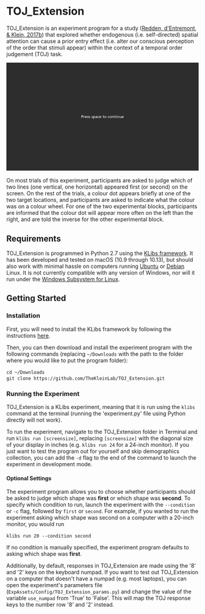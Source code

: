 # TOJ_Extension

TOJ_Extension is an experiment program for a study ([Redden, d'Entremont, & Klein, 2017b](https://doi.org/10.3758/s13414-017-1290-0)) that explored whether endogenous (i.e. self-directed) spatial attention can cause a prior entry effect (i.e. alter our conscious perception of the order that stimuli appear) within the context of a temporal order judgement (TOJ) task.

![toj_ext_probetrial](toj_extension.gif)

On most trials of this experiment, participants are asked to judge which of two lines (one vertical, one horizontal) appeared first (or second) on the screen. On the rest of the trials, a colour dot appears briefly at one of the two target locations, and participants are asked to indicate what the colour was on a colour wheel. For one of the two experimental blocks, participants are informed that the colour dot will appear more often on the left than the right, and are told the inverse for the other experimental block.

## Requirements

TOJ_Extension is programmed in Python 2.7 using the [KLibs framework](https://github.com/a-hurst/klibs). It has been developed and tested on macOS (10.9 through 10.13), but should also work with minimal hassle on computers running [Ubuntu](https://www.ubuntu.com/download/desktop) or [Debian](https://www.debian.org/distrib/) Linux. It is not currently compatible with any version of Windows, nor will it run under the [Windows Subsystem for Linux](https://msdn.microsoft.com/en-us/commandline/wsl/install_guide).

## Getting Started

### Installation

First, you will need to install the KLibs framework by following the instructions [here](https://github.com/a-hurst/klibs).

Then, you can then download and install the experiment program with the following commands (replacing `~/Downloads` with the path to the folder where you would like to put the program folder):

```
cd ~/Downloads
git clone https://github.com/TheKleinLab/TOJ_Extension.git
```

### Running the Experiment

TOJ_Extension is a KLibs experiment, meaning that it is run using the `klibs` command at the terminal (running the 'experiment.py' file using Python directly will not work).

To run the experiment, navigate to the TOJ_Extension folder in Terminal and run `klibs run [screensize]`,
replacing `[screensize]` with the diagonal size of your display in inches (e.g. `klibs run 24` for a 24-inch monitor). If you just want to test the program out for yourself and skip demographics collection, you can add the `-d` flag to the end of the command to launch the experiment in development mode.

#### Optional Settings

The experiment program allows you to choose whether participants should be asked to judge which shape was **first** or which shape was **second**. To specify which condition to run, launch the experiment with the `--condition` or `-c` flag, followed by `first` or `second`. For example, if you wanted to run the experiment asking which shape was second on a computer with a 20-inch monitor, you would run 

```
klibs run 20 --condition second
```

If no condition is manually specified, the experiment program defaults to asking which shape was **first**.

Additionally, by default, responses in TOJ\_Extension are made using the '8' and '2' keys on the keyboard numpad. If you want to test out TOJ\_Extension on a computer that doesn't have a numpad (e.g. most laptops), you can open the experiment's parameters file (`ExpAssets/Config/TOJ_Extension_params.py`) and change the value of the variable `use_numpad` from 'True' to 'False'. This will map the TOJ response keys to the number row '8' and '2' instead.
